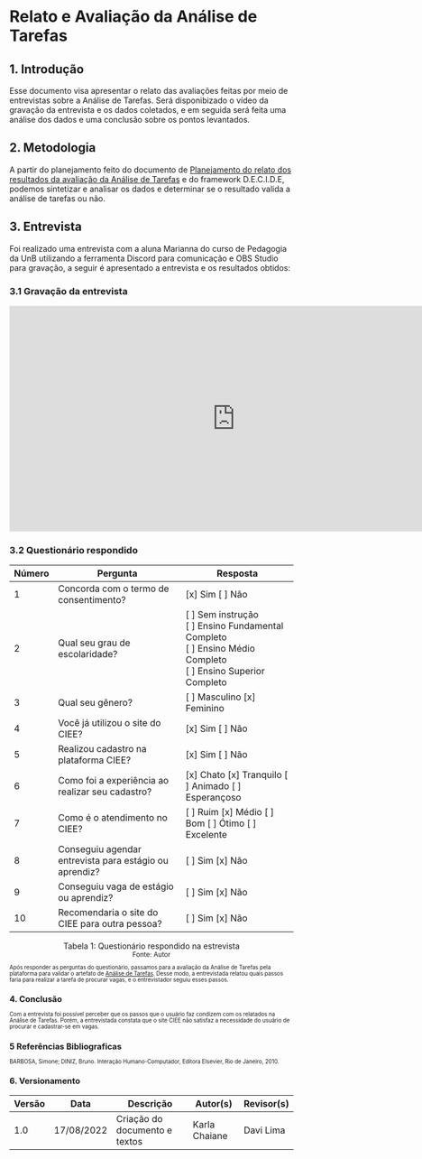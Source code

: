# Relato e Avaliação da Análise de Tarefas

## 1. Introdução

Esse documento visa apresentar o relato das avaliações feitas por meio de entrevistas sobre a Análise de Tarefas. Será disponibizado o vídeo da gravação da entrevista e os dados coletados, e em seguida será feita uma análise dos dados e uma conclusão sobre os pontos levantados.

## 2. Metodologia

A partir do planejamento feito do documento de [Planejamento do relato dos resultados da avaliação da Análise de Tarefas](Planejamento_relato_resultados_avaliacao_analise_tarefas.md) e do framework D.E.C.I.D.E, podemos sintetizar e analisar os dados e determinar se o resultado valida a análise de tarefas ou não.

## 3. Entrevista

Foi realizado uma entrevista com a aluna Marianna do curso de Pedagogia da UnB utilizando a ferramenta Discord para comunicação e OBS Studio para gravação, a seguir é apresentado a entrevista e os resultados obtidos:

### 3.1 Gravação da entrevista
<iframe width="800" height="400" src="https://www.youtube.com/embed/iRwv-aIraNY" title="YouTube video player" frameborder="0" allow="accelerometer; autoplay; clipboard-write; encrypted-media; gyroscope; picture-in-picture" allowfullscreen></iframe>

### 3.2 Questionário respondido

| Número | Pergunta                        | Resposta |
|---| ---                                  | --- |
| 1 | Concorda com o termo de consentimento? | [x] Sim [ ] Não |
| 2 | Qual seu grau de escolaridade? | [ ] Sem instrução <br> [ ] Ensino Fundamental Completo <br> [ ] Ensino Médio Completo <br> [ ] Ensino Superior Completo |  
| 3 | Qual seu gênero? | [ ] Masculino [x] Feminino |
| 4 | Você já utilizou o site do CIEE? | [x] Sim [ ] Não |
| 5 | Realizou cadastro na plataforma CIEE? | [x] Sim [ ] Não |
| 6 | Como foi a experiência ao realizar seu cadastro? | [x] Chato [x] Tranquilo [ ] Animado [ ] Esperançoso |
| 7 | Como é o atendimento no CIEE? | [ ] Ruim [x] Médio [ ] Bom [ ] Ótimo [ ] Excelente |
| 8 | Conseguiu agendar entrevista para estágio ou aprendiz? | [ ] Sim  [x] Não |
| 9 | Conseguiu vaga de estágio ou aprendiz? | [ ] Sim  [x] Não |
| 10 | Recomendaria o site do CIEE para outra pessoa? | [ ] Sim  [x] Não |

<center>Tabela 1: Questionário respondido na estrevista <br>
<small>Fonte: Autor<small></center>

Após responder as perguntas do questionário, passamos para a avaliação da Análise de Tarefas pela plataforma para validar o artefato de [Análise de Tarefas](../../analise_requisitos/analise_tarefas.md). Desse modo, a entrevistada relatou quais passos faria para realizar a tarefa de procurar vagas, e o entrevistador seguiu esses passos.

## 4. Conclusão
Com a entrevista foi possível perceber que os passos que o usuário faz condizem com os relatados na Análise de Tarefas. Porém, a entrevistada constata que o site CIEE não satisfaz a necessidade do usuário de procurar e cadastrar-se em vagas. 


## 5 Referências Bibliograficas
BARBOSA, Simone; DINIZ, Bruno. Interação Humano-Computador, Editora Elsevier, Rio de Janeiro, 2010.
 
## 6. Versionamento

|Versão	| Data	| Descrição |	Autor(s)	| Revisor(s)|
|--------|----|-----------|-------|---------|
| 1.0 |	17/08/2022	| Criação do documento e textos | Karla Chaiane | Davi Lima |
